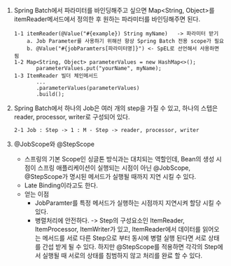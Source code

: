 1.  Spring Batch에서 파라미터를 바인딩해주고 싶으면 Map<String, Object>를 itemReader메서드에서
    정의한 후 원하는 파라미터를 바인딩해주면 된다.

        1-1 itemReader(@Value("#{example}) String myName)   -> 파라미터 받기
            a. Job Parameter를 사용하기 위해선 항상 Spring Batch 전용 scope가 필요
            b. @Value("#{jobParamters[파라미터명]}") <- SpEL로 선언해서 사용하면 됨
        1-2 Map<String, Object> parameterValues = new HashMap<>();
               parameterValues.put("yourName", myName);
        1-3 ItemReader 빌더 체인메서드
               ...
               .parameterValues(parameterValues)
               .build();

2.  Spring Batch에서 하나의 Job은 여러 개의 step을 가질 수 있고, 하나의 스텝은 reader, processor, writer로
    구성되어 있다.

        2-1 Job : Step -> 1 : M - Step -> reader, processor, writer

3. @JobScope와 @StepScope
    - 스프링의 기본  Scope인 싱글톤 방식과는 대치되는 역할인데, Bean의 생성 시점이 스프링 애플리케이션이 실행되는 시점이 아닌 @JobScope, @StepScope가 명시된 메서드가 실행될 때까지 지연 시킬 수 있다.
    - Late Binding이라고도 한다.
    - 얻는 이점
      - JobParamter를 특정 메서드가 실행하는 시점까지 지연시켜 할당 시킬 수 있다.
      - 병렬처리에 안전하다. -> Step의 구성요소인 ItemReader, ItemProcessor, ItemWriter가 있고, ItemReader에서 데이터를 읽어오는 메서드를 서로 다른 Step으로 부터 동시에 병렬 실행 된다면 서로 상태를 간섭 받게 될 수 있다. 하지만 @StepScope를 적용하면 각각의 Step에서 실행될 때 서로의 상태를 침범하지 않고 처리를 완료 할 수 있다.
